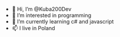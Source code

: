 - 👋 Hi, I’m @Kuba200Dev
- 👀 I’m interested in programming
- 🌱 I’m currently learning c# and javascript
- 📫 I live in Poland
<!---
Kuba200Dev/Kuba200Dev is a ✨ special ✨ repository because its `README.md` (this file) appears on your GitHub profile.
You can click the Preview link to take a look at your changes.
--->
